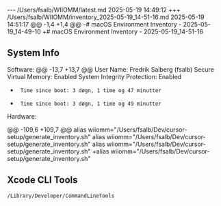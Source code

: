 --- /Users/fsalb/WIIOMM/latest.md	2025-05-19 14:49:12
+++ /Users/fsalb/WIIOMM/inventory_2025-05-19_14-51-16.md	2025-05-19 14:51:17
@@ -1,4 +1,4 @@
-# macOS Environment Inventory - 2025-05-19_14-49-10
+# macOS Environment Inventory - 2025-05-19_14-51-16
 
 ## System Info
 Software:
@@ -13,7 +13,7 @@
       User Name: Fredrik Salberg (fsalb)
       Secure Virtual Memory: Enabled
       System Integrity Protection: Enabled
-      Time since boot: 3 døgn, 1 time og 47 minutter
+      Time since boot: 3 døgn, 1 time og 49 minutter
 
 Hardware:
 
@@ -109,6 +109,7 @@
 alias wiiomm="/Users/fsalb/Dev/cursor-setup/generate_inventory.sh"
 alias wiiomm="/Users/fsalb/Dev/cursor-setup/generate_inventory.sh"
 alias wiiomm="/Users/fsalb/Dev/cursor-setup/generate_inventory.sh"
+alias wiiomm="/Users/fsalb/Dev/cursor-setup/generate_inventory.sh"
 ## Xcode CLI Tools
 ```
 /Library/Developer/CommandLineTools
